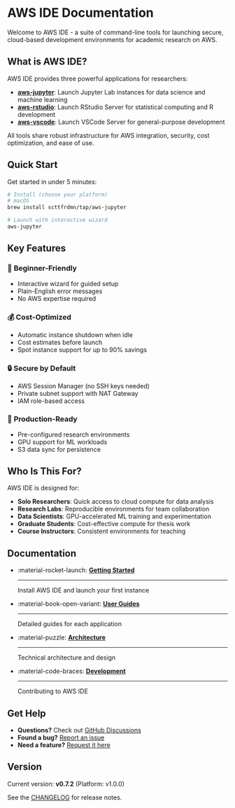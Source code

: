 # AWS IDE Documentation

Welcome to AWS IDE - a suite of command-line tools for launching secure, cloud-based development environments for academic research on AWS.

## What is AWS IDE?

AWS IDE provides three powerful applications for researchers:

- **[aws-jupyter](user-guides/jupyter.md)**: Launch Jupyter Lab instances for data science and machine learning
- **[aws-rstudio](user-guides/rstudio.md)**: Launch RStudio Server for statistical computing and R development  
- **[aws-vscode](user-guides/vscode.md)**: Launch VSCode Server for general-purpose development

All tools share robust infrastructure for AWS integration, security, cost optimization, and ease of use.

## Quick Start

Get started in under 5 minutes:

```bash
# Install (choose your platform)
# macOS
brew install scttfrdmn/tap/aws-jupyter

# Launch with interactive wizard
aws-jupyter
```

## Key Features

### 🎯 **Beginner-Friendly**
- Interactive wizard for guided setup
- Plain-English error messages
- No AWS expertise required

### 💰 **Cost-Optimized**
- Automatic instance shutdown when idle
- Cost estimates before launch
- Spot instance support for up to 90% savings

### 🔒 **Secure by Default**
- AWS Session Manager (no SSH keys needed)
- Private subnet support with NAT Gateway
- IAM role-based access

### 🚀 **Production-Ready**
- Pre-configured research environments
- GPU support for ML workloads
- S3 data sync for persistence

## Who Is This For?

AWS IDE is designed for:

- **Solo Researchers**: Quick access to cloud compute for data analysis
- **Research Labs**: Reproducible environments for team collaboration
- **Data Scientists**: GPU-accelerated ML training and experimentation
- **Graduate Students**: Cost-effective compute for thesis work
- **Course Instructors**: Consistent environments for teaching

## Documentation

<div class="grid cards" markdown>

-   :material-rocket-launch: **[Getting Started](getting-started/installation.md)**

    ---
    
    Install AWS IDE and launch your first instance

-   :material-book-open-variant: **[User Guides](user-guides/jupyter.md)**

    ---
    
    Detailed guides for each application

-   :material-puzzle: **[Architecture](architecture/overview.md)**

    ---
    
    Technical architecture and design

-   :material-code-braces: **[Development](development/contributing.md)**

    ---
    
    Contributing to AWS IDE

</div>

## Get Help

- **Questions?** Check out [GitHub Discussions](https://github.com/scttfrdmn/aws-ide/discussions)
- **Found a bug?** [Report an issue](https://github.com/scttfrdmn/aws-ide/issues/new/choose)
- **Need a feature?** [Request it here](https://github.com/scttfrdmn/aws-ide/issues/new/choose)

## Version

Current version: **v0.7.2** (Platform: v1.0.0)

See the [CHANGELOG](https://github.com/scttfrdmn/aws-ide/blob/main/CHANGELOG.md) for release notes.
